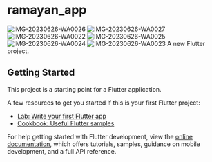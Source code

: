 # ramayan_app


![IMG-20230626-WA0026](https://github.com/amisharamani/ramayan_app/assets/130687844/d363802c-21a6-49bf-a00f-957eaaf08de2)
![IMG-20230626-WA0027](https://github.com/amisharamani/ramayan_app/assets/130687844/03a220fb-c809-45b3-98c1-4923628e3b09)
![IMG-20230626-WA0022](https://github.com/amisharamani/ramayan_app/assets/130687844/299d7f20-cc67-47c5-bf6d-43e2a1a83bfc)
![IMG-20230626-WA0025](https://github.com/amisharamani/ramayan_app/assets/130687844/cbdf162d-6c94-47c7-81ab-1ecaea5778d5)
![IMG-20230626-WA0024](https://github.com/amisharamani/ramayan_app/assets/130687844/1e31589b-329f-4262-b534-1584b5c38bdb)
![IMG-20230626-WA0023](https://github.com/amisharamani/ramayan_app/assets/130687844/c47b02da-9e14-482d-b5e7-e23a7be912bb)
A new Flutter project.


## Getting Started

This project is a starting point for a Flutter application.

A few resources to get you started if this is your first Flutter project:

- [Lab: Write your first Flutter app](https://docs.flutter.dev/get-started/codelab)
- [Cookbook: Useful Flutter samples](https://docs.flutter.dev/cookbook)

For help getting started with Flutter development, view the
[online documentation](https://docs.flutter.dev/), which offers tutorials,
samples, guidance on mobile development, and a full API reference.
